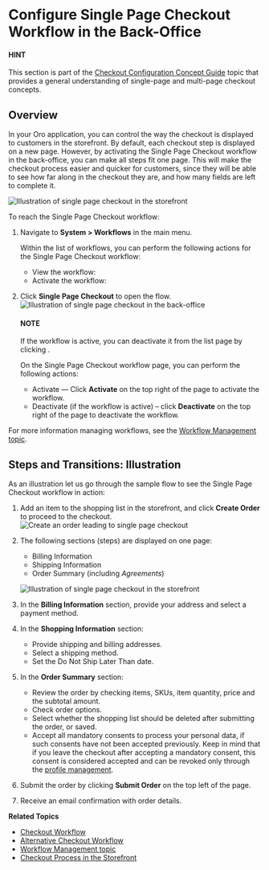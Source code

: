 <a id="system-workflows-single-page-checkout"></a>

# Configure Single Page Checkout Workflow in the Back-Office

#### HINT
This section is part of the [Checkout Configuration Concept Guide](../../../../concept-guides/checkout/index.md#checkout-management-concept-guide) topic that provides a general understanding of single-page and multi-page checkout concepts.

## Overview

In your Oro application, you can control the way the checkout is displayed to customers in the storefront. By default, each checkout step is displayed on a new page. However, by activating the Single Page Checkout workflow in the back-office, you can make all steps fit one page. This will make the checkout process easier and quicker for customers, since they will be able to see how far along in the checkout they are, and how many fields are left to complete it.

![Illustration of single page checkout in the storefront](user/img/system/workflows/single_page_checkout/SampleFlow2.png)

To reach the Single Page Checkout workflow:

1. Navigate to **System > Workflows** in the main menu.

   Within the list of workflows, you can perform the following actions for the Single Page Checkout workflow:
   * View the workflow: <i class="fa fa-eye fa-lg" aria-hidden="true"></i>
   * Activate the workflow: <i class="fa fa-check fa-lg" aria-hidden="true"></i>
2. Click **Single Page Checkout** to open the flow.
   ![Illustration of single page checkout in the back-office](user/img/system/workflows/single_page_checkout/SPCList.png)

   #### NOTE
   If the workflow is active, you can deactivate it from the list page by clicking <i class="fa fa-times fa-lg" aria-hidden="true"></i>.

   On the Single Page Checkout workflow page, you can perform the following actions:
   * Activate — Click <i class="fa fa-check fa-lg" aria-hidden="true"></i> **Activate** on the top right of the page to activate the workflow.
   * Deactivate (if the workflow is active) – click <i class="fa fa-times fa-lg" aria-hidden="true"></i> **Deactivate** on the top right of the page to deactivate the workflow.

For more information managing workflows, see the [Workflow Management topic](../index.md#user-guide-system-workflow-management).

## Steps and Transitions: Illustration

As an illustration let us go through the sample flow to see the Single Page Checkout workflow in action:

1. Add an item to the shopping list in the storefront, and click **Create Order** to proceed to the checkout.
   ![Create an order leading to single page checkout](user/img/system/workflows/single_page_checkout/SampleFlow1.png)
2. The following sections (steps) are displayed on one page:
   * Billing Information
   * Shipping Information
   * Order Summary (including *Agreements*)

   ![Illustration of single page checkout in the storefront](user/img/system/workflows/single_page_checkout/SampleFlow2.png)
3. In the **Billing Information** section, provide your address and select a payment method.
4. In the **Shopping Information** section:
   * Provide shipping and billing addresses.
   * Select a shipping method.
   * Set the Do Not Ship Later Than date.
5. In the **Order Summary** section:
   * Review the order by checking items, SKUs, item quantity, price and the subtotal amount.
   * Check order options.
   * Select whether the shopping list should be deleted after submitting the order, or saved.
   * Accept all mandatory consents to process your personal data, if such consents have not been accepted previously. Keep in mind that if you leave the checkout after accepting a mandatory consent, this consent is considered accepted and can be revoked only through the [profile management](../../../../storefront/account/my-profile/index.md#frontstore-guide-profile-consents-revoke).
6. Submit the order by clicking **Submit Order** on the top left of the page.
7. Receive an email confirmation with order details.

**Related Topics**

* [Checkout Workflow](checkout.md#system-workflows-checkout-workflow)
* [Alternative Checkout Workflow](alternative-checkout.md#system-workflows-alternative-checkout-workflow)
* [Workflow Management topic](../index.md#user-guide-system-workflow-management)
* [Checkout Process in the Storefront](../../../../storefront/checkout/index.md#frontstore-guide-orders-checkout)

<!-- fa-bars = fa-navicon -->
<!-- Ic Tiles is used as Set As Default in saved views, and as tiles in display layout options -->
<!-- IcPencil refers to Rename in Commerce and Inline Editing in CRM -->
<!-- Check mark in the square. -->
<!-- SortDesc is also used as drop-down arrow -->
